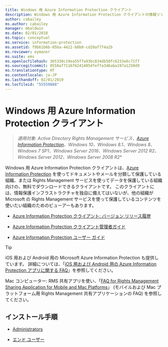 ```yaml
---
title: Windows 用 Azure Information Protection クライアント
description: Windows 用 Azure Information Protection クライアントの情報リソース。 この無料でダウンロードできるクライアントは、ドキュメントやメールを分類して保護したい組織向けです。
author: cabailey
ms.author: cabailey
manager: mbaldwin
ms.date: 02/01/2018
ms.topic: conceptual
ms.service: information-protection
ms.assetid: f9b61b6b-05ba-4422-b8b0-cd20af774a2b
ms.reviewer: eymanor
ms.suite: ems
ms.openlocfilehash: 365330c19ea55ffa93bc834db50fc6233e6c71f7
ms.sourcegitcommit: 8558af7116f62414054feffa346aba197a1250d9
ms.translationtype: HT
ms.contentlocale: ja-JP
ms.lasthandoff: 02/01/2019
ms.locfileid: "55559888"
---
```

# <a name="azure-information-protection-client-for-windows"></a>Windows 用 Azure Information Protection クライアント

>*適用対象: Active Directory Rights Management サービス、[Azure Information Protection](https://azure.microsoft.com/pricing/details/information-protection)、Windows 10、Windows 8.1、Windows 8、Windows 7 SP1、Windows Server 2016、Windows Server 2012 R2、Windows Server 2012、Windows Server 2008 R2**

Windows 用 Azure Information Protection クライアントは、[Azure Information Protection](../what-is-information-protection.md) を使ってドキュメントやメールを分類して保護している組織、または Rights Management サービスを使ってデータを保護している組織向けの、無料でダウンロードできるクライアントです。 このクライアントには、情報保護インフラストラクチャを独自に備えてはいないが、他の組織が Microsoft の Rights Management サービスを使って保護しているコンテンツを使いたい組織のためのビューアーもあります。

- [Azure Information Protection クライアント: バージョン リリース履歴](client-version-release-history.md)

- [Azure Information Protection クライアント管理者ガイド](client-admin-guide.md)

- [Azure Information Protection ユーザー ガイド](client-user-guide.md)

> [!TIP]
> iOS 用および Android 用の Microsoft Azure Information Protection も提供しています。 詳細については、「[iOS 用および Android 用の Azure Information Protection アプリに関する FAQ](mobile-app-faq.md )」を参照してください。
> 
> Mac コンピューター: RMS 共有アプリを使い、「[FAQ for Rights Management Sharing Application for Mobile and Mac Platforms](https://technet.microsoft.com/dn451248)」 (モバイルおよび Mac プラットフォーム用 Rights Management 共有アプリケーションの FAQ) を参照してください。

## <a name="install-instructions"></a>インストール手順

- [Administrators](client-admin-guide-install.md)

- [エンド ユーザー](install-client-app.md)

